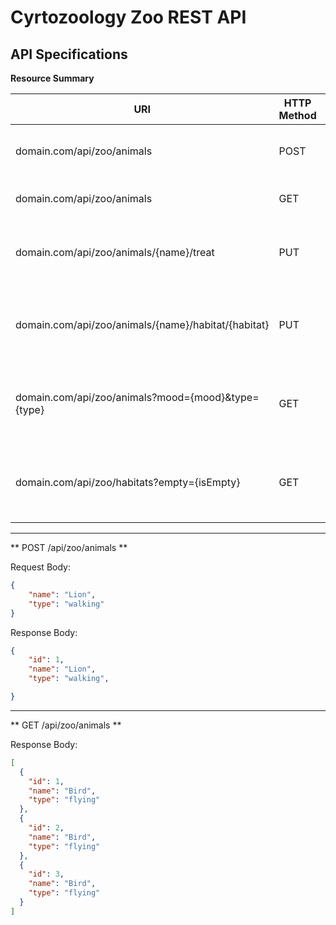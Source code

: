 # Cyrtozoology Zoo REST API


## API Specifications

**Resource Summary**



| URI                                                | HTTP Method |   HTTP Status   | Description                                           |
|----------------------------------------------------|-------------|-----------------|-------------------------------------------------------|
| domain.com/api/zoo/animals               		     | POST        |      201 CREATED| Add animal to Zoo and return new animal               |
| domain.com/api/zoo/animals                         | GET         |   200 OK        | Return the list of animals.                           |
| domain.com/api/zoo/animals/{name}/treat            | PUT         |      200 OK     | Gives treat to animal and makes animal happy.         |
| domain.com/api/zoo/animals/{name}/habitat/{habitat}| PUT         |      200 OK     | Updates habitat and returns animal with mood updated  |
| domain.com/api/zoo/animals?mood={mood}&type={type} | GET         |      200 OK     | Return the list of animals matching search criteria   |
| domain.com/api/zoo/habitats?empty={isEmpty}        | GET         |      200 OK     | Returns the list of habitats matching search criteria |



---

** POST /api/zoo/animals  **

Request Body:
```json
{
    "name": "Lion",
    "type": "walking"   
}
```

Response Body:
```json
{
    "id": 1,
    "name": "Lion",
    "type": "walking",

}
```
---

** GET /api/zoo/animals  **

Response Body:
```json
[
  {
    "id": 1,
    "name": "Bird",
    "type": "flying"
  },
  {
    "id": 2,
    "name": "Bird",
    "type": "flying"
  },
  {
    "id": 3,
    "name": "Bird",
    "type": "flying"
  }
]
```
